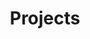 ---
# Featured tags need to have the `blog` layout
layout: blog

title: Projects

# The name of the tag, used in a post's front matter (e.g. tags: [<slug>]).
slug: projectzz

description: >
  Projects that I have undertaken over the years...

menu: true
<!-- order: 2 -->
---